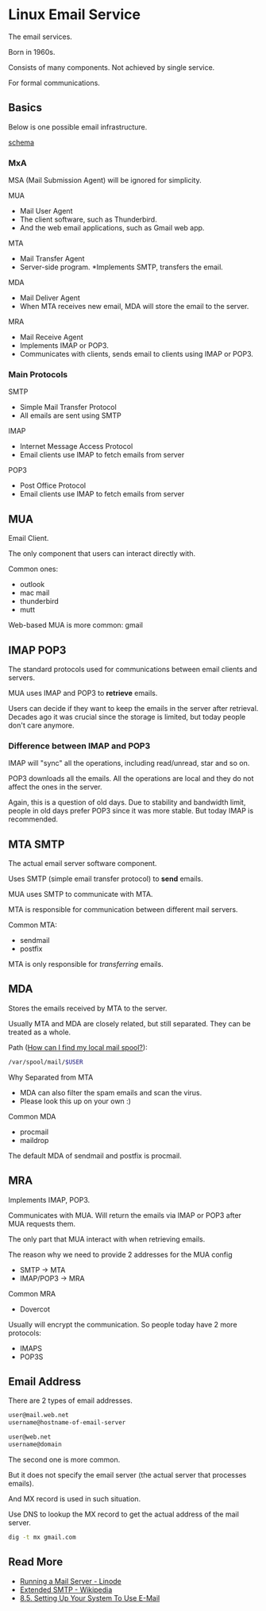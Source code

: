 # Linux Email Service

The email services.

Born in 1960s.

Consists of many components. Not achieved by single service.

For formal communications.

## Basics

Below is one possible email infrastructure.

[schema](https://i.imgur.com/PVyVugV.png)

### MxA

MSA (Mail Submission Agent) will be ignored for simplicity.

MUA

* Mail User Agent
* The client software, such as Thunderbird.
* And the web email applications, such as Gmail web app.

MTA

* Mail Transfer Agent
* Server-side program.
*Implements SMTP, transfers the email.

MDA

* Mail Deliver Agent
* When MTA receives new email, MDA will store the email to the server.

MRA

* Mail Receive Agent
* Implements IMAP or POP3.
* Communicates with clients, sends email to clients using IMAP or POP3.

### Main Protocols

SMTP

* Simple Mail Transfer Protocol
* All emails are sent using SMTP

IMAP

* Internet Message Access Protocol
* Email clients use IMAP to fetch emails from server
  
POP3

* Post Office Protocol
* Email clients use IMAP to fetch emails from server

## MUA

Email Client.

The only component that users can interact directly with.

Common ones:

* outlook
* mac mail
* thunderbird
* mutt

Web-based MUA is more common: gmail

## IMAP POP3

The standard protocols used for communications between email clients and servers.

MUA uses IMAP and POP3 to **retrieve** emails.

Users can decide if they want to keep the emails in the server
after retrieval. Decades ago it was crucial since the storage
is limited, but today people don't care anymore.

### Difference between IMAP and POP3

IMAP will "sync" all the operations, including read/unread, star and so on.

POP3 downloads all the emails. All the operations are local and they do
not affect the ones in the server.

Again, this is a question of old days. Due to stability and bandwidth limit,
people in old days prefer POP3 since it was more stable. But today IMAP is
recommended.

## MTA SMTP

The actual email server software component.

Uses SMTP (simple email transfer protocol) to **send** emails.

MUA uses SMTP to communicate with MTA.

MTA is responsible for communication between different mail servers.

Common MTA:

* sendmail
* postfix

MTA is only responsible for *transferring* emails.

## MDA

Stores the emails received by MTA to the server.

Usually MTA and MDA are closely related, but still separated.
They can be treated as a whole.

Path ([How can I find my local mail spool?](https://unix.stackexchange.com/questions/82910/how-can-i-find-my-local-mail-spool)):

```bash
/var/spool/mail/$USER
```

Why Separated from MTA

* MDA can also filter the spam emails and scan the virus.
* Please look this up on your own :)

Common MDA

* procmail
* maildrop

The default MDA of sendmail and postfix is procmail.

## MRA

Implements IMAP, POP3.

Communicates with MUA. Will return the emails via IMAP or POP3 after
MUA requests them.

The only part that MUA interact with when retrieving emails.

The reason why we need to provide 2 addresses for the MUA config

* SMTP -> MTA
* IMAP/POP3 -> MRA

Common MRA

* Dovercot

Usually will encrypt the communication. So people today
have 2 more protocols:

* IMAPS
* POP3S

## Email Address

There are 2 types of email addresses.

```bash
user@mail.web.net
username@hostname-of-email-server

user@web.net
username@domain
```

The second one is more common.

But it does not specify the email server (the actual server
that processes emails).

And MX record is used in such situation.

Use DNS to lookup the MX record to get the actual address
of the mail server.

```bash
dig -t mx gmail.com
```

## Read More

* [Running a Mail Server - Linode](https://www.linode.com/docs/email/running-a-mail-server/)
* [Extended SMTP - Wikipedia](https://en.wikipedia.org/wiki/Extended_SMTP)
* [8.5. Setting Up Your System To Use E-Mail](https://www.debian.org/releases/stable/i386/ch08s05.html.en)